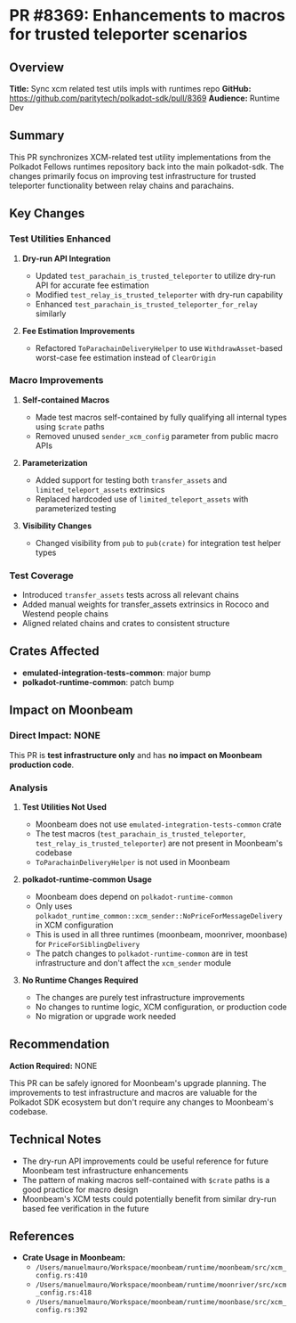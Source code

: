 # PR #8369: Enhancements to macros for trusted teleporter scenarios

## Overview

**Title:** Sync xcm related test utils impls with runtimes repo
**GitHub:** https://github.com/paritytech/polkadot-sdk/pull/8369
**Audience:** Runtime Dev

## Summary

This PR synchronizes XCM-related test utility implementations from the Polkadot Fellows runtimes repository back into the main polkadot-sdk. The changes primarily focus on improving test infrastructure for trusted teleporter functionality between relay chains and parachains.

## Key Changes

### Test Utilities Enhanced

1. **Dry-run API Integration**
   - Updated `test_parachain_is_trusted_teleporter` to utilize dry-run API for accurate fee estimation
   - Modified `test_relay_is_trusted_teleporter` with dry-run capability
   - Enhanced `test_parachain_is_trusted_teleporter_for_relay` similarly

2. **Fee Estimation Improvements**
   - Refactored `ToParachainDeliveryHelper` to use `WithdrawAsset`-based worst-case fee estimation instead of `ClearOrigin`

### Macro Improvements

1. **Self-contained Macros**
   - Made test macros self-contained by fully qualifying all internal types using `$crate` paths
   - Removed unused `sender_xcm_config` parameter from public macro APIs

2. **Parameterization**
   - Added support for testing both `transfer_assets` and `limited_teleport_assets` extrinsics
   - Replaced hardcoded use of `limited_teleport_assets` with parameterized testing

3. **Visibility Changes**
   - Changed visibility from `pub` to `pub(crate)` for integration test helper types

### Test Coverage

- Introduced `transfer_assets` tests across all relevant chains
- Added manual weights for transfer_assets extrinsics in Rococo and Westend people chains
- Aligned related chains and crates to consistent structure

## Crates Affected

- **emulated-integration-tests-common**: major bump
- **polkadot-runtime-common**: patch bump

## Impact on Moonbeam

### Direct Impact: NONE

This PR is **test infrastructure only** and has **no impact on Moonbeam production code**.

### Analysis

1. **Test Utilities Not Used**
   - Moonbeam does not use `emulated-integration-tests-common` crate
   - The test macros (`test_parachain_is_trusted_teleporter`, `test_relay_is_trusted_teleporter`) are not present in Moonbeam's codebase
   - `ToParachainDeliveryHelper` is not used in Moonbeam

2. **polkadot-runtime-common Usage**
   - Moonbeam does depend on `polkadot-runtime-common`
   - Only uses `polkadot_runtime_common::xcm_sender::NoPriceForMessageDelivery` in XCM configuration
   - This is used in all three runtimes (moonbeam, moonriver, moonbase) for `PriceForSiblingDelivery`
   - The patch changes to `polkadot-runtime-common` are in test infrastructure and don't affect the `xcm_sender` module

3. **No Runtime Changes Required**
   - The changes are purely test infrastructure improvements
   - No changes to runtime logic, XCM configuration, or production code
   - No migration or upgrade work needed

## Recommendation

**Action Required:** NONE

This PR can be safely ignored for Moonbeam's upgrade planning. The improvements to test infrastructure and macros are valuable for the Polkadot SDK ecosystem but don't require any changes to Moonbeam's codebase.

## Technical Notes

- The dry-run API improvements could be useful reference for future Moonbeam test infrastructure enhancements
- The pattern of making macros self-contained with `$crate` paths is a good practice for macro design
- Moonbeam's XCM tests could potentially benefit from similar dry-run based fee verification in the future

## References

- **Crate Usage in Moonbeam:**
  - `/Users/manuelmauro/Workspace/moonbeam/runtime/moonbeam/src/xcm_config.rs:410`
  - `/Users/manuelmauro/Workspace/moonbeam/runtime/moonriver/src/xcm_config.rs:418`
  - `/Users/manuelmauro/Workspace/moonbeam/runtime/moonbase/src/xcm_config.rs:392`
